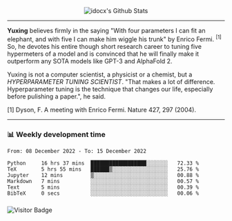 <div align="center">
    <img align="center" src="https://github-readme-stats.vercel.app/api?username=idocx&show_icons=true&count_private=true&hide_border=true" alt="idocx's Github Stats"></img>
</div>

---

**Yuxing** believes firmly in the saying "With four parameters I can fit an elephant, and with five I can make him wiggle his trunk" by Enrico Fermi. <sup>[1]</sup> So, he devotes his entire though short research career to tuning five hypermeters of a model and is convinced that he will finally make it outperform any SOTA models like GPT-3 and AlphaFold 2.

Yuxing is not a computer scientist, a physicist or a chemist, but a *HYPERPARAMETER TUNING SCIENTIST*. "That makes a lot of difference. Hyperparameter tuning is the technique that changes our life, especially before pulishing a paper.", he said.

[1] Dyson, F. A meeting with Enrico Fermi. Nature 427, 297 (2004).


---

### 📊 Weekly development time
<!--START_SECTION:waka-->

```text
From: 08 December 2022 - To: 15 December 2022

Python     16 hrs 37 mins  ██████████████████░░░░░░░   72.33 %
TeX        5 hrs 55 mins   ██████▒░░░░░░░░░░░░░░░░░░   25.76 %
Jupyter    12 mins         ▒░░░░░░░░░░░░░░░░░░░░░░░░   00.88 %
Markdown   7 mins          ░░░░░░░░░░░░░░░░░░░░░░░░░   00.57 %
Text       5 mins          ░░░░░░░░░░░░░░░░░░░░░░░░░   00.39 %
BibTeX     0 secs          ░░░░░░░░░░░░░░░░░░░░░░░░░   00.06 %
```

<!--END_SECTION:waka-->

### 

![Visitor Badge](https://visitor-badge.laobi.icu/badge?page_id=idocx.idocx)